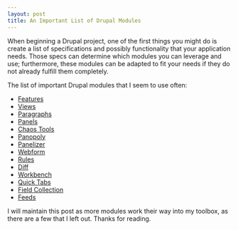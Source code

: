 ```yaml
---
layout: post
title: An Important List of Drupal Modules
---
```


When beginning a Drupal project, one of the first things you might do is create a list of specifications and possibly functionality that your application needs. Those specs can determine which modules you can leverage and use; furthermore, these modules can be adapted to fit your needs if they do not already fulfill them completely.

The list of important Drupal modules that I seem to use often:

* [Features](https://www.drupal.org/project/features)
* [Views](https://www.drupal.org/project/views)
* [Paragraphs](https://www.drupal.org/project/paragraphs)
* [Panels](https://www.drupal.org/project/panels)
* [Chaos Tools](https://www.drupal.org/project/ctools)
* [Panopoly](https://www.drupal.org/project/panopoly)
* [Panelizer](https://www.drupal.org/project/panelizer)
* [Webform](https://www.drupal.org/project/webform)
* [Rules](https://www.drupal.org/project/rules)
* [Diff](https://www.drupal.org/project/diff)
* [Workbench](https://www.drupal.org/project/workbench)
* [Quick Tabs](https://www.drupal.org/project/quicktabs)
* [Field Collection](https://www.drupal.org/project/field_collection)
* [Feeds](https://www.drupal.org/project/feeds)

I will maintain this post as more modules work their way into my toolbox, as there are a few that I left out. Thanks for reading.


